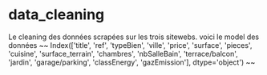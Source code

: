 # data_cleaning
Le cleaning des données scrapées sur les trois sitewebs.
voici le model des données
~~
Index(['title', 'ref', 'typeBien', 'ville', 'price', 'surface', 'pieces',
       'cuisine', 'surface_terrain', 'chambres', 'nbSalleBain',
       'terrace/balcon', 'jardin', 'garage/parking', 'classEnergy',
       'gazEmission'],
      dtype='object')
~~
